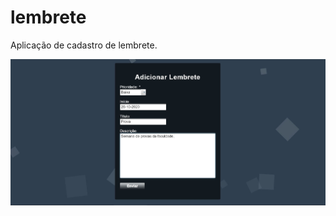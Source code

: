 # lembrete
Aplicação de cadastro de lembrete.



<img src=imagens_aplicacao/adicionar_lembrete.JPG />
